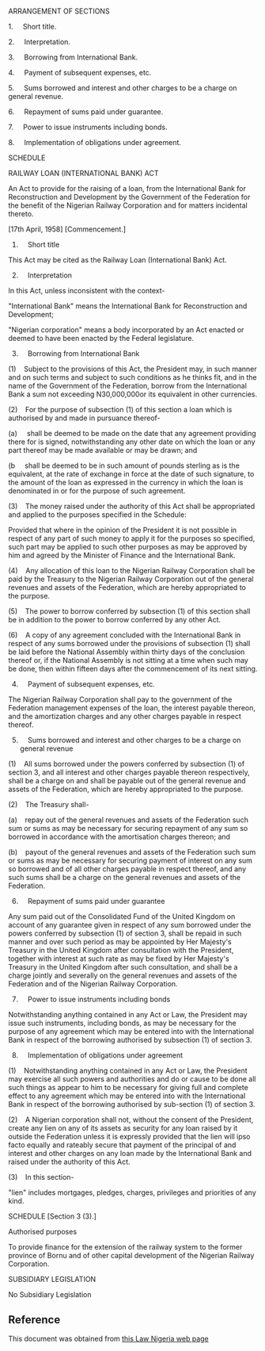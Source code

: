 # 

ARRANGEMENT OF SECTIONS

1.     Short title.

2.     Interpretation.

3.     Borrowing from International Bank.

4.     Payment of subsequent expenses, etc.

5.     Sums borrowed and interest and other charges to be a charge on general revenue.

6.     Repayment of sums paid under guarantee.

7.     Power to issue instruments including bonds.

8.     Implementation of obligations under agreement.

SCHEDULE

RAILWAY LOAN (INTERNATIONAL BANK) ACT

An Act to provide for the raising of a loan, from the International Bank for Reconstruction and Development by the Government of the Federation for the benefit of the Nigerian Railway Corporation and for matters incidental thereto.

[17th April, 1958] [Commencement.]

1.     Short title

This Act may be cited as the Railway Loan (International Bank) Act.

2.     Interpretation

In this Act, unless inconsistent with the context-

"International Bank" means the International Bank for Reconstruction and Development;

"Nigerian corporation" means a body incorporated by an Act enacted or deemed to have been enacted by the Federal legislature.

3.     Borrowing from International Bank

(1)    Subject to the provisions of this Act, the President may, in such manner and on such terms and subject to such conditions as he thinks fit, and in the name of the Government of the Federation, borrow from the International Bank a sum not exceeding N30,000,000or its equivalent in other currencies.

(2)    For the purpose of subsection (1) of this section a loan which is authorised by and made in pursuance thereof-

(a)     shall be deemed to be made on the date that any agreement providing there for is signed, notwithstanding any other date on which the loan or any part thereof may be made available or may be drawn; and

(b     shall be deemed to be in such amount of pounds sterling as is the equivalent, at the rate of exchange in force at the date of such signature, to the amount of the loan as expressed in the currency in which the loan is denominated in or for the purpose of such agreement.

(3)    The money raised under the authority of this Act shall be appropriated and applied to the purposes specified in the Schedule:

Provided that where in the opinion of the President it is not possible in respect of any part of such money to apply it for the purposes so specified, such part may be applied to such other purposes as may be approved by him and agreed by the Minister of Finance and the International Bank.

(4)    Any allocation of this loan to the Nigerian Railway Corporation shall be paid by the Treasury to the Nigerian Railway Corporation out of the general revenues and assets of the Federation, which are hereby appropriated to the purpose.

(5)    The power to borrow conferred by subsection (1) of this section shall be in addition to the power to borrow conferred by any other Act.

(6)    A copy of any agreement concluded with the International Bank in respect of any sums borrowed under the provisions of subsection (1) shall be laid before the National Assembly within thirty days of the conclusion thereof or, if the National Assembly is not sitting at a time when such may be done, then within fifteen days after the commencement of its next sitting.

4.     Payment of subsequent expenses, etc.

The Nigerian Railway Corporation shall pay to the government of the Federation management expenses of the loan, the interest payable thereon, and the amortization charges and any other charges payable in respect thereof.

5.     Sums borrowed and interest and other charges to be a charge on general revenue

(1)    All sums borrowed under the powers conferred by subsection (1) of section 3, and all interest and other charges payable thereon respectively, shall be a charge on and shall be payable out of the general revenue and assets of the Federation, which are hereby appropriated to the purpose.

(2)    The Treasury shall-

(a)    repay out of the general revenues and assets of the Federation such sum or sums as may be necessary for securing repayment of any sum so borrowed in accordance with the amortisation charges thereon; and

(b)    payout of the general revenues and assets of the Federation such sum or sums as may be necessary for securing payment of interest on any sum so borrowed and of all other charges payable in respect thereof, and any such sums shall be a charge on the general revenues and assets of the Federation.

6.     Repayment of sums paid under guarantee

Any sum paid out of the Consolidated Fund of the United Kingdom on account of any guarantee given in respect of any sum borrowed under the powers conferred by subsection (1) of section 3, shall be repaid in such manner and over such period as may be appointed by Her Majesty's Treasury in the United Kingdom after consultation with the President, together with interest at such rate as may be fixed by Her Majesty's Treasury in the United Kingdom after such consultation, and shall be a charge jointly and severally on the general revenues and assets of the Federation and of the Nigerian Railway Corporation.

7.     Power to issue instruments including bonds

Notwithstanding anything contained in any Act or Law, the President may issue such instruments, including bonds, as may be necessary for the purpose of any agreement which may be entered into with the International Bank in respect of the borrowing authorised by subsection (1) of section 3.

8.     Implementation of obligations under agreement

(1)    Notwithstanding anything contained in any Act or Law, the President may exercise all such powers and authorities and do or cause to be done all such things as appear to him to be necessary for giving full and complete effect to any agreement which may be entered into with the International Bank in respect of the borrowing authorised by sub-section (1) of section 3.

(2)    A Nigerian corporation shall not, without the consent of the President, create any lien on any of its assets as security for any loan raised by it outside the Federation unless it is expressly provided that the lien will ipso facto equally and rateably secure that payment of the principal of and interest and other charges on any loan made by the International Bank and raised under the authority of this Act.

(3)    In this section-

"lien" includes mortgages, pledges, charges, privileges and priorities of any kind.

SCHEDULE [Section 3 (3).]

Authorised purposes

To provide finance for the extension of the railway system to the former province of Bornu and of other capital development of the Nigerian Railway Corporation.

SUBSIDIARY LEGISLATION

No Subsidiary Legislation

## Reference

This document was obtained from [this Law Nigeria web page](http://www.lawnigeria.com/LFN/R/Railway-Loan-%28International-Bank%29Act.php)